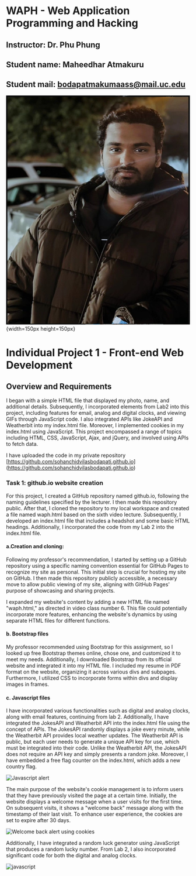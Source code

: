 # WAPH - Web Application Programming and Hacking

## Instructor: Dr. Phu Phung

## Student name: Maheedhar Atmakuru

## Student mail: bodapatmakumaass@mail.uc.edu

![headshot](assets/img/Pro.jpg){width=150px height=150px}

# Individual Project 1 - Front-end Web Development 

## Overview and Requirements 

I began with a simple HTML file that displayed my photo, name, and additional details. Subsequently, I incorporated elements from Lab2 into this project, including features for email, analog and digital clocks, and viewing GIFs through JavaScript code. I also integrated APIs like JokeAPI and Weatherbit into my index.html file. Moreover, I implemented cookies in my index.html using JavaScript. This project encompassed a range of topics including HTML, CSS, JavaScript, Ajax, and jQuery, and involved using APIs to fetch data.

I have uploaded the code in my private repository [https://github.com/sohanchidvilasbodapati.github.io] (https://github.com/sohanchidvilasbodapati.github.io)


### Task 1: github.io website creation

For this project, I created a GitHub repository named github.io, following the naming guidelines specified by the lecturer. I then made this repository public. After that, I cloned the repository to my local workspace and created a file named waph.html based on the sixth video lecture. Subsequently, I developed an index.html file that includes a headshot and some basic HTML headings. Additionally, I incorporated the code from my Lab 2 into the index.html file.

#### a.Creation and cloning:
Following my professor's recommendation, I started by setting up a GitHub repository using a specific naming convention essential for GitHub Pages to recognize my site as personal. This initial step is crucial for hosting my site on GitHub. I then made this repository publicly accessible, a necessary move to allow public viewing of my site, aligning with GitHub Pages' purpose of showcasing and sharing projects.

I expanded my website's content by adding a new HTML file named "waph.html," as directed in video class number 6. This file could potentially incorporate more features, enhancing the website's dynamics by using separate HTML files for different functions.


####  b. Bootstrap files

My professor recommended using Bootstrap for this assignment, so I looked up free Bootstrap themes online, chose one, and customized it to meet my needs. Additionally, I downloaded Bootstrap from its official website and integrated it into my HTML file. I included my resume in PDF format on the website, organizing it across various divs and subpages. Furthermore, I utilized CSS to incorporate forms within divs and display images in frames.

#### c. Javascript files

I have incorporated various functionalities such as digital and analog clocks, along with email features, continuing from lab 2. Additionally, I have integrated the JokesAPI and Weatherbit API into the index.html file using the concept of APIs. The JokesAPI randomly displays a joke every minute, while the Weatherbit API provides local weather updates. The Weatherbit API is public, but each user needs to generate a unique API key for use, which must be integrated into their code. Unlike the Weatherbit API, the JokesAPI does not require an API key and simply presents a random joke. Moreover, I have embedded a free flag counter on the index.html, which adds a new country flag.

![Javascript alert](11.png)

The main purpose of the website's cookie management is to inform users that they have previously visited the page at a certain time. Initially, the website displays a welcome message when a user visits for the first time. On subsequent visits, it shows a "welcome back" message along with the timestamp of their last visit. To enhance user experience, the cookies are set to expire after 30 days.

![Welcome back alert using cookies](12.png)


Additionally, I have integrated a random luck generator using JavaScript that produces a random lucky number. From Lab 2, I also incorporated significant code for both the digital and analog clocks.

![javascript](13.png)

